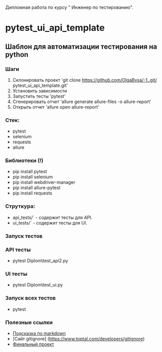 
Дипломная работа по курсу " Инженер по тестированию".
# pytest_ui_api_template

## Шаблон для автоматизации тестирования на python

### Шаги
1. Склонировать проект 'git clone https://github.com/OlgaBysa/-1..git/
   pytest_ui_api_template.git'
2. Установить зависимости
3. Запустить тесты 'pytest'
4. Сгенерировать отчет 'allure generate allure-files -o allure-report'
5. Открыть отчет 'allure open allure-report'

### Стек:
- pytest
- selenium
- requests
- allure


### Библиотеки (!)
- pip install pytest
- pip install selenium
- pip install webdriver-manager
- pip install allure-pytest
- pip install requests

### Струткура:
-  api_tests/` - содержит тесты для API.
-  ui_tests/` - содержит тесты для UI.

### Запуск тестов

### API тесты
- pytest Diplom\test_api2.py

### UI тесты
- pytest Diplom\test_ui.py

### Запуск всех тестов
- pytest

### Полезные ссылки
- [Подсказка по markdown](https://www.markdownguide.org/basic-syntax/)
- [Сайт gitignore] (https://www.toptal.com/developers/gitignore)
- [Финальный проект](https://alike-waste-cb3.notion.site/e50d0d2e8c0a4d6692a9714d87d0c1ce?pvs=4)